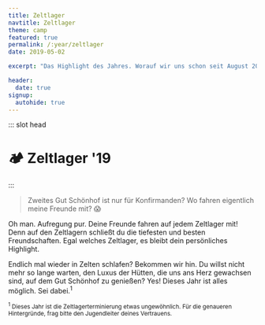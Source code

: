 ```yaml
---
title: Zeltlager
navtitle: Zeltlager
theme: camp
featured: true
permalink: /:year/zeltlager
date: 2019-05-02

excerpt: "Das Highlight des Jahres. Worauf wir uns schon seit August 2018 freuen. 🏕"

header:
  date: true
signup:
  autohide: true
---
```


::: slot head

# :camping: Zeltlager '19

:::

> Zweites Gut Schönhof ist nur für Konfirmanden? Wo fahren eigentlich meine Freunde mit? 😱

Oh man. Aufregung pur. Deine Freunde fahren auf jedem Zeltlager mit! Denn auf den Zeltlagern schließt du die tiefesten und besten Freundschaften. Egal welches Zeltlager, es bleibt dein persönliches Highlight.

Endlich mal wieder in Zelten schlafen? Bekommen wir hin. Du willst nicht mehr so lange warten, den Luxus der Hütten, die uns ans Herz gewachsen sind, auf dem Gut Schönhof zu genießen? Yes! Dieses Jahr ist alles möglich. Sei dabei.<sup>1</sup>

<small>
<sup>1</sup> Dieses Jahr ist die Zeltlagerterminierung etwas ungewöhnlich. Für die genaueren Hintergründe, frag bitte den Jugendleiter deines Vertrauens.<br>
</small>
